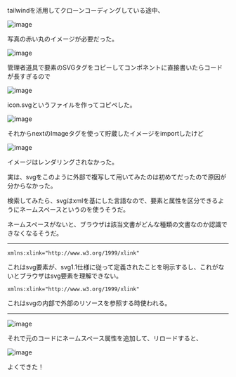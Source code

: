 tailwindを活用してクローンコーディングしている途中、

![image](https://github.com/mocking-tiger/RAKUGAKI/assets/151588293/1e125ca3-48b0-47cf-9852-f36311c91810)

写真の赤い丸のイメージが必要だった。

![image](https://github.com/mocking-tiger/RAKUGAKI/assets/151588293/57206921-fcdb-446c-8501-efcf2dd17eba)

管理者道具で要素のSVGタグをコピーしてコンポネントに直接書いたらコードが長すぎるので

![image](https://github.com/mocking-tiger/RAKUGAKI/assets/151588293/281d024c-cac0-417d-b13c-840bb617d165)

icon.svgというファイルを作ってコピペした。

![image](https://github.com/mocking-tiger/RAKUGAKI/assets/151588293/7b93a7bb-5afe-4dae-bf00-02557facb1b1)

それからnextのImageタグを使って貯蔵したイメージをimportしたけど

![image](https://github.com/mocking-tiger/RAKUGAKI/assets/151588293/59c843ae-760a-4e59-8e62-29d3dccb7e26)

イメージはレンダリングされなかった。

実は、svgをこのように外部で複写して用いてみたのは初めてだったので原因が分からなかった。

検索してみたら、svgはxmlを基にした言語なので、要素と属性を区分できるようにネームスペースというのを使うそうだ。

ネームスペースがないと、ブラウザは該当文書がどんな種類の文書なのか認識できなくなるそうだ。

---

```
xmlns:xlink="http://www.w3.org/1999/xlink"
```

これはsvg要素が、svg1.1仕様に従って定義されたことを明示するし、これがないとブラウザはsvg要素を理解できない。

```
xmlns:xlink="http://www.w3.org/1999/xlink"
```

これはsvgの内部で外部のリソースを参照する時使われる。

---

![image](https://github.com/mocking-tiger/RAKUGAKI/assets/151588293/16964ea1-5719-446b-9ad1-0343ca22efda)

それで元のコードにネームスペース属性を追加して、リロードすると、

![image](https://github.com/mocking-tiger/RAKUGAKI/assets/151588293/ee8cae58-de5a-4213-babb-15423c8ab2dd)

よくできた！
